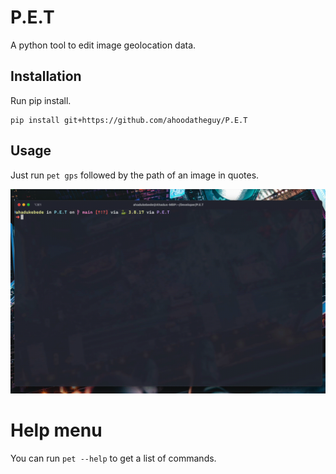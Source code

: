 # P.E.T
A python tool to edit image geolocation data.

## Installation

Run pip install.

```shell
pip install git+https://github.com/ahoodatheguy/P.E.T
```

## Usage
Just run `pet gps` followed by the path of an image in quotes.

![](https://github.com/ahoodatheguy/P.E.T/blob/main/docs/media/demo.gif)

# Help menu
You can run `pet --help` to get a list of commands.
